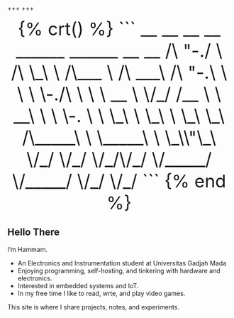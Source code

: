 +++
+++
<center style="font-size:1vmax;">
{% crt() %}
```
 __    __    __  __    ______    ______    __   __    
/\ "-./  \  /\ \_\ \  /\___  \  /\  ___\  /\ "-.\ \   
\ \ \-./\ \ \ \  __ \ \/_/  /__ \ \  __\  \ \ \-.  \  
 \ \_\ \ \_\ \ \_\ \_\  /\_____\ \ \_____\ \ \_\\"\_\ 
  \/_/  \/_/  \/_/\/_/  \/_____/  \/_____/  \/_/ \/_/ 
```
{% end %}
</center>

## Hello There
I’m Hammam.
- An Electronics and Instrumentation student at Universitas Gadjah Mada
- Enjoying programming, self-hosting, and tinkering with hardware and electronics.
- Interested in embedded systems and IoT.
- In my free time I like to read, wrte, and play video games.

This site is where I share projects, notes, and experiments.  
